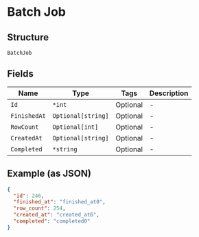 
# Batch Job

## Structure

`BatchJob`

## Fields

| Name | Type | Tags | Description |
|  --- | --- | --- | --- |
| `Id` | `*int` | Optional | - |
| `FinishedAt` | `Optional[string]` | Optional | - |
| `RowCount` | `Optional[int]` | Optional | - |
| `CreatedAt` | `Optional[string]` | Optional | - |
| `Completed` | `*string` | Optional | - |

## Example (as JSON)

```json
{
  "id": 246,
  "finished_at": "finished_at0",
  "row_count": 254,
  "created_at": "created_at6",
  "completed": "completed0"
}
```

